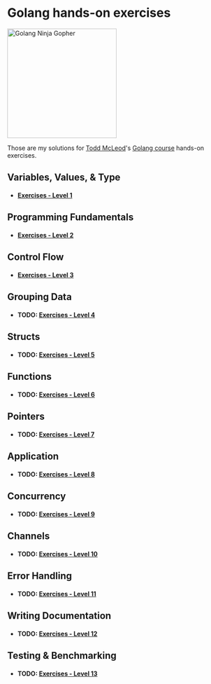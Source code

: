 # Golang hands-on exercises
<img src="https://juststickers.in/wp-content/uploads/2019/01/gopher-ninja.png" alt="Golang Ninja Gopher" width="250"/>

Those are my solutions for [Todd McLeod](https://twitter.com/todd_mcleod?lang=bg)'s [Golang course](https://greatercommons.com/learn/golang) hands-on exercises.


## Variables, Values, & Type
* #### [Exercises - Level 1](https://github.com/momoYB/go-course-exercises/tree/master/Exercises%20-%20Ninja%20Level%201) 

## Programming Fundamentals
* #### [Exercises - Level 2](https://github.com/momoYB/go-course-exercises/tree/master/Exercises%20-%20Ninja%20Level%201)
## Control Flow
* ####  [Exercises - Level 3](https://github.com/momoYB/go-course-exercises/blob/master/Exercises%20-%20Ninja%20Level%203/README.md)
## Grouping Data
* #### **TODO:** [Exercises - Level 4](https://github.com/momoYB/go-course-exercises)
## Structs
* #### **TODO:** [Exercises - Level 5](https://github.com/momoYB/go-course-exercises)
## Functions
* #### **TODO:** [Exercises - Level 6](https://github.com/momoYB/go-course-exercises)
## Pointers
* #### **TODO:** [Exercises - Level 7](https://github.com/momoYB/go-course-exercises)
## Application
* #### **TODO:** [Exercises - Level 8](https://github.com/momoYB/go-course-exercises)
## Concurrency
* #### **TODO:** [Exercises - Level 9](https://github.com/momoYB/go-course-exercises)
## Channels
* #### **TODO:** [Exercises - Level 10](https://github.com/momoYB/go-course-exercises)
## Error Handling
* #### **TODO:** [Exercises - Level 11](https://github.com/momoYB/go-course-exercises)
## Writing Documentation
* #### **TODO:** [Exercises - Level 12](https://github.com/momoYB/go-course-exercises)
## Testing & Benchmarking
* #### **TODO:** [Exercises - Level 13](https://github.com/momoYB/go-course-exercises)
